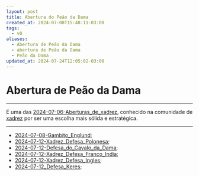```yaml
---
layout: post
title: Abertura do Peão da Dama
created_at: 2024-07-08T15:48:11-03:00
tags:
  - v0
aliases:
  - Abertura de Peão da Dama
  - abertura de Peão da Dama
  - Peão da Dama
updated_at: 2024-07-24T12:05:02-03:00
---
```

# Abertura de Peão da Dama
---


É uma das [2024-07-06-Aberturas_de_xadrez](_draft/2024/07/2024-07-06-Aberturas_de_xadrez.md), conhecido na comunidade de [xadrez](../../../sementes/2024/07/2024-07-06-Xadrez.md) por ser uma escolha mais sólida e estratégica.

---


- [2024-07-08-Gambito_Englund](_draft/2024/07/2024-07-08-Gambito_Englund.md);
- [2024-07-12-Xadrez_Defesa_Polonesa](_insight/2024/07/2024-07-12-Xadrez_Defesa_Polonesa.md);
- [2024-07-12-Defesa_do_Cavalo_da_Dama](_insight/2024/07/2024-07-12-Defesa_do_Cavalo_da_Dama.md);
- [2024-07-12-Xadrez_Defesa_Franco_India](_insight/2024/07/2024-07-12-Xadrez_Defesa_Franco_India.md);
- [2024-07-12-Xadrez_Defesa_Ingles](_insight/2024/07/2024-07-12-Xadrez_Defesa_Ingles.md);
- [2024-07-12_Defesa_Keres](_insight/2024/07/2024-07-12_Defesa_Keres.md);